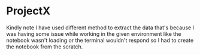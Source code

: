 # ProjectX

Kindly note I have used different method to extract the data that's because I was having some issue while working in the given environment like the notebook wasn't loading or the terminal wouldn't respond so I had to create the notebook from the scratch. 
